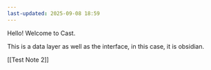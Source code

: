 ```yaml
---
last-updated: 2025-09-08 18:59
---
```

Hello! Welcome to Cast. 

This is a data layer as well as the interface, in this case, it is obsidian. 

[[Test Note 2]]